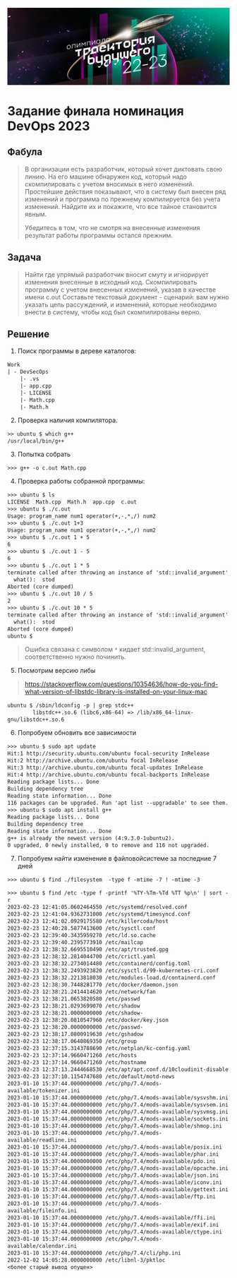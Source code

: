 ![img.png](banner.png)
# Задание финала номинация DevOps 2023

## Фабула
> В организации есть разработчик, который хочет диктовать свою линию. На его машине обнаружен код, который надо скомпилировать с учетом вносимых в него изменений. Простейшие действия показывают, что в систему был внесен ряд изменений и программа по прежнему компилируется без учета изменений. Найдите их и покажите, что все тайное становится явным.
>
> Убедитесь в том, что не смотря на внесенные изменения результат работы программы остался прежним.
## Задача
> Найти где упрямый разработчик вносит смуту и игнорирует изменения внесенные в исходный код. Скомпилировать программу с учетом внесенных изменений, указав в качестве имени c.out Составьте текстовый документ - сценарий: вам нужно указать цепь рассуждений, и изменений, которые необходимо внести в систему, чтобы код был скомпилированы верно.

## Решение
1. Поиск программы в дереве каталогов:
``` 
Work
| - DevSecOps
    |- .vs
    |- app.cpp
    |- LICENSE
    |- Math.cpp
    |- Math.h
```

2. Проверка наличия компилятора.
```shell
>> ubuntu $ which g++
/usr/local/bin/g++
```

3. Попытка собрать
```shell
>>> g++ -o c.out Math.cpp
```

4. Проверка работы собранной программы:
```shell
>>> ubuntu $ ls
LICENSE  Math.cpp  Math.h  app.cpp  c.out
>>> ubuntu $ ./c.out
Usage: program_name num1 operator(+,-,*,/) num2
>>> ubuntu $ ./c.out 1+3
Usage: program_name num1 operator(+,-,*,/) num2
>>> ubuntu $ ./c.out 1 + 5
6
>>> ubuntu $ ./c.out 1 - 5
6
>>> ubuntu $ ./c.out 1 * 5
terminate called after throwing an instance of 'std::invalid_argument'
  what():  stod
Aborted (core dumped)
>>> ubuntu $ ./c.out 10 / 5
2
>>> ubuntu $ ./c.out 10 * 5
terminate called after throwing an instance of 'std::invalid_argument'
  what():  stod
Aborted (core dumped)
ubuntu $ 
```
> Ошибка связана с символом `*` кидает std::invalid_argument, соответственно нужно починить.

5. Посмотрим версию либы
> https://stackoverflow.com/questions/10354636/how-do-you-find-what-version-of-libstdc-library-is-installed-on-your-linux-mac
```shell
ubuntu $ /sbin/ldconfig -p | grep stdc++
        libstdc++.so.6 (libc6,x86-64) => /lib/x86_64-linux-gnu/libstdc++.so.6
```

6. Попробуем обновить все зависимости
```shell
>>> ubuntu $ sudo apt update
Hit:1 http://security.ubuntu.com/ubuntu focal-security InRelease
Hit:2 http://archive.ubuntu.com/ubuntu focal InRelease
Hit:3 http://archive.ubuntu.com/ubuntu focal-updates InRelease
Hit:4 http://archive.ubuntu.com/ubuntu focal-backports InRelease
Reading package lists... Done
Building dependency tree       
Reading state information... Done
116 packages can be upgraded. Run 'apt list --upgradable' to see them.
>>> ubuntu $ sudo apt install g++
Reading package lists... Done
Building dependency tree       
Reading state information... Done
g++ is already the newest version (4:9.3.0-1ubuntu2).
0 upgraded, 0 newly installed, 0 to remove and 116 not upgraded.
```

7. Попробуем найти изменение в файловойсистеме за последние 7 дней
```shell
>>> ubuntu $ find ./filesystem  -type f -mtime -7 ! -mtime -3
```

```shell
>>> ubuntu $ find /etc -type f -printf '%TY-%Tm-%Td %TT %p\n' | sort -r
2023-02-23 12:41:05.0602464550 /etc/systemd/resolved.conf
2023-02-23 12:41:04.9362731000 /etc/systemd/timesyncd.conf
2023-02-23 12:41:02.0929175580 /etc/killercoda/host
2023-02-23 12:40:28.5877413600 /etc/sysctl.conf
2023-02-23 12:39:40.3435959270 /etc/ld.so.cache
2023-02-23 12:39:40.2395773910 /etc/mailcap
2023-02-23 12:38:32.6695510490 /etc/apt/trusted.gpg
2023-02-23 12:38:32.2814044700 /etc/crictl.yaml
2023-02-23 12:38:32.2734014480 /etc/containerd/config.toml
2023-02-23 12:38:32.2493923820 /etc/sysctl.d/99-kubernetes-cri.conf
2023-02-23 12:38:32.2213818030 /etc/modules-load.d/containerd.conf
2023-02-23 12:38:30.7448281770 /etc/docker/daemon.json
2023-02-23 12:38:21.2414414620 /etc/network/fan
2023-02-23 12:38:21.0653820580 /etc/passwd
2023-02-23 12:38:21.0293699070 /etc/shadow
2023-02-23 12:38:21.0000000000 /etc/shadow-
2023-02-23 12:38:20.0810547960 /etc/docker/key.json
2023-02-23 12:38:20.0000000000 /etc/passwd-
2023-02-23 12:38:17.0800919630 /etc/gshadow
2023-02-23 12:38:17.0640869350 /etc/group
2023-02-23 12:37:15.3143788690 /etc/netplan/kc-config.yaml
2023-02-23 12:37:14.9660471260 /etc/hosts
2023-02-23 12:37:14.9660471260 /etc/hostname
2023-02-23 12:37:13.2444668530 /etc/apt/apt.conf.d/10cloudinit-disable
2023-02-23 12:37:10.1154747680 /etc/default/motd-news
2023-01-10 15:37:44.0000000000 /etc/php/7.4/mods-available/tokenizer.ini
2023-01-10 15:37:44.0000000000 /etc/php/7.4/mods-available/sysvshm.ini
2023-01-10 15:37:44.0000000000 /etc/php/7.4/mods-available/sysvsem.ini
2023-01-10 15:37:44.0000000000 /etc/php/7.4/mods-available/sysvmsg.ini
2023-01-10 15:37:44.0000000000 /etc/php/7.4/mods-available/sockets.ini
2023-01-10 15:37:44.0000000000 /etc/php/7.4/mods-available/shmop.ini
2023-01-10 15:37:44.0000000000 /etc/php/7.4/mods-available/readline.ini
2023-01-10 15:37:44.0000000000 /etc/php/7.4/mods-available/posix.ini
2023-01-10 15:37:44.0000000000 /etc/php/7.4/mods-available/phar.ini
2023-01-10 15:37:44.0000000000 /etc/php/7.4/mods-available/pdo.ini
2023-01-10 15:37:44.0000000000 /etc/php/7.4/mods-available/opcache.ini
2023-01-10 15:37:44.0000000000 /etc/php/7.4/mods-available/json.ini
2023-01-10 15:37:44.0000000000 /etc/php/7.4/mods-available/iconv.ini
2023-01-10 15:37:44.0000000000 /etc/php/7.4/mods-available/gettext.ini
2023-01-10 15:37:44.0000000000 /etc/php/7.4/mods-available/ftp.ini
2023-01-10 15:37:44.0000000000 /etc/php/7.4/mods-available/fileinfo.ini
2023-01-10 15:37:44.0000000000 /etc/php/7.4/mods-available/ffi.ini
2023-01-10 15:37:44.0000000000 /etc/php/7.4/mods-available/exif.ini
2023-01-10 15:37:44.0000000000 /etc/php/7.4/mods-available/ctype.ini
2023-01-10 15:37:44.0000000000 /etc/php/7.4/mods-available/calendar.ini
2023-01-10 15:37:44.0000000000 /etc/php/7.4/cli/php.ini
2022-12-02 14:05:28.0000000000 /etc/libnl-3/pktloc
<более старый вывод опущен>
```
